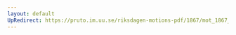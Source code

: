 ```yaml
---
layout: default
UpRedirect: https://pruto.im.uu.se/riksdagen-motions-pdf/1867/mot_1867__ak__132/mot_1867__ak__132-001.pdf
---
```

